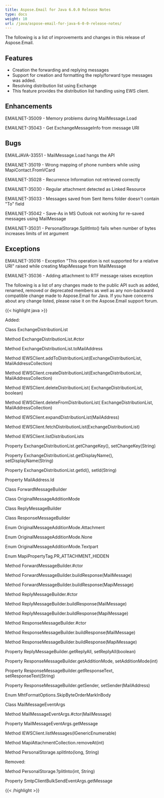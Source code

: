 ```yaml
---
title: Aspose.Email for Java 6.0.0 Release Notes
type: docs
weight: 10
url: /java/aspose-email-for-java-6-0-0-release-notes/
---
```


The following is a list of improvements and changes in this release of Aspose.Email.
## **Features**
- Creation the forwarding and replying messages
- Support for creation and formatting the reply/forward type messages was added.
- Resolving distribution list using Exchange
- This feature provides the distribution list handling using EWS client.

## **Enhancements**
EMAILNET-35009 - Memory problems during MailMessage.Load

EMAILNET-35043 - Get ExchangeMessageInfo from message URI
## **Bugs**
EMAILJAVA-33551 - MailMessage.Load hangs the API

EMAILNET-35019 - Wrong mapping of phone numbers while using MapiContact.FromVCard

EMAILNET-35028 - Recurrence Information not retrieved correctly

EMAILNET-35030 - Regular attachment detected as Linked Resource

EMAILNET-35033 - Messages saved from Sent Items folder doesn't contain "To" field

EMAILNET-35042 - Save-As in MS Outlook not working for re-saved messages using MailMessage

EMAILNET-35031 - PersonalStorage.SplitInto() fails when number of bytes increases limits of int argument
## **Exceptions**
EMAILNET-35016 - Exception "This operation is not supported for a relative URI" raised while creating MapiMessage from MailMessage

EMAILNET-35036 - Adding attachment to RTF message raises exception

The following is a list of any changes made to the public API such as added, renamed, removed or deprecated members as well as any non-backward compatible change made to Aspose.Email for Java. If you have concerns about any change listed, please raise it on the Aspose.Email support forum.

{{< highlight java >}}

 Added:

Class ExchangeDistributionList

Method ExchangeDistributionList.#ctor

Method ExchangeDistributionList.toMailAddress

Method IEWSClient.addToDistributionList(ExchangeDistributionList, MailAddressCollection)

Method IEWSClient.createDistributionList(ExchangeDistributionList, MailAddressCollection)

Method IEWSClient.deleteDistributionList( ExchangeDistributionList, boolean)

Method IEWSClient.deleteFromDistributionList( ExchangeDistributionList, MailAddressCollection)

Method IEWSClient.expandDistributionList(MailAddress)

Method IEWSClient.fetchDistributionList(ExchangeDistributionList)

Method IEWSClient.listDistributionLists

Property ExchangeDistributionList.getChangeKey(), setChangeKey(String)

Property ExchangeDistributionList.getDisplayName(), setDisplayName(String)

Property ExchangeDistributionList.getId(), setId(String)

Property MailAddress.Id

Class ForwardMessageBuilder

Class OriginalMessageAdditionMode

Class ReplyMessageBuilder

Class ResponseMessageBuilder

Enum OriginalMessageAdditionMode.Attachment

Enum OriginalMessageAdditionMode.None

Enum OriginalMessageAdditionMode.Textpart

Enum MapiPropertyTag.PR_ATTACHMENT_HIDDEN

Method ForwardMessageBuilder.#ctor

Method ForwardMessageBuilder.buildResponse(MailMessage)

Method ForwardMessageBuilder.buildResponse(MapiMessage)

Method ReplyMessageBuilder.#ctor

Method ReplyMessageBuilder.buildResponse(MailMessage)

Method ReplyMessageBuilder.buildResponse(MapiMessage)

Method ResponseMessageBuilder.#ctor

Method ResponseMessageBuilder.buildResponse(MailMessage)

Method ResponseMessageBuilder.buildResponse(MapiMessage)

Property ReplyMessageBuilder.getReplyAll, setReplyAll(boolean)

Property ResponseMessageBuilder.getAdditionMode, setAdditionMode(int)

Property ResponseMessageBuilder.getResponseText, setResponseText(String)

Property ResponseMessageBuilder.getSender, setSender(MailAddress)

Enum MhtFormatOptions.SkipByteOrderMarkInBody

Class MailMessageEventArgs

Method MailMessageEventArgs.#ctor(MailMessage)

Property MailMessageEventArgs.getMessage

Method IEWSClient.listMessages(IGenericEnumerable<String>)

Method MapiAttachmentCollection.removeAt(int)

Method PersonalStorage.splitInto(long, String)

Removed:

Method PersonalStorage.?plitInto(int, String)

Property SmtpClientBulkSendEventArgs.getMessage

{{< /highlight >}}
